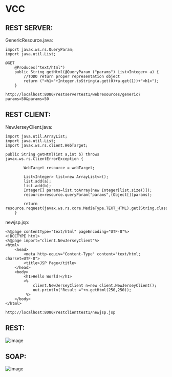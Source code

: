 # VCC

## REST SERVER:
GenericResource.java:
```
import javax.ws.rs.QueryParam;
import java.util.List;

@GET
    @Produces("text/html")
    public String getHtml(@QueryParam ("params") List<Integer> a) {
        //TODO return proper representation object
        return ("<h1>"+Integer.toString(a.get(0)+a.get(1))+"<h1>");
    }

http://localhost:8080/restservertest1/webresources/generic?params=50&params=50
```
## REST CLIENT:
NewJerseyClient.java:
```
import java.util.ArrayList;
import java.util.List;
import javax.ws.rs.client.WebTarget;

public String getHtml(int a,int b) throws javax.ws.rs.ClientErrorException {
        
        WebTarget resource = webTarget;
        
        List<Integer> list=new ArrayList<>();
        list.add(a);
        list.add(b);
        Integer[] params=list.toArray(new Integer[list.size()]);
        resource=resource.queryParam("params",(Object[])params);
        
        return resource.request(javax.ws.rs.core.MediaType.TEXT_HTML).get(String.class);
    }
```
newjsp.jsp:
```
<%@page contentType="text/html" pageEncoding="UTF-8"%>
<!DOCTYPE html>
<%@page import="client.NewJerseyClient"%>
<html>
    <head>
        <meta http-equiv="Content-Type" content="text/html; charset=UTF-8">
        <title>JSP Page</title>
    </head>
    <body>
        <h1>Hello World!</h1>
        <%
            client.NewJerseyClient n=new client.NewJerseyClient();
            out.println("Result ="+n.getHtml(250,250));
         %>
    </body>
</html>

http://localhost:8080/restclienttest1/newjsp.jsp
```
## REST:
![image](https://github.com/Siddarthan999/VCC/assets/91734840/ac5bd042-0f43-45a0-8adb-52677f80b052)
## SOAP:
![image](https://github.com/Siddarthan999/VCC/assets/91734840/406a56d0-639f-451b-9b76-fc99da285014)
